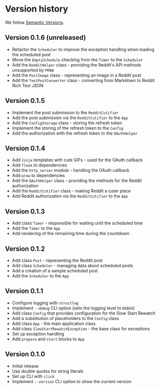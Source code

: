 # Version history

We follow [Semantic Versions](https://semver.org/).


## Version 0.1.6  (unreleased)

- Refactor the `Scheduler` to improve the exception handling when loading the scheduled post
- Move the `EmptySchedule` checking from the `Timer` to the `Scheduler`
- Add the `RedditHelper` class - providing the Reddit's API methods unsupported by `PRAW`
- Add the `PostImage` class - representing an image in a Reddit post
- Add the `TextPostConverter` class - converting from Markdown to Reddit Rich Text JSON


## Version 0.1.5

- Implement the post submission to the `RedditCutifier`
- Add the post submission via the `RedditCutifier` to the `App`
- Add the `ConfigStorage` class - storing the refresh token
- Implement the storing of the refresh token to the `Config`
- Add the authorization with the refresh token to the `OAuthHelper`


## Version 0.1.4

- Add `Jinja` templates with cute GIFs - used for the OAuth callback
- Add `flask` to dependencies
- Add the `http_server` module - handling the OAuth callback
- Add `praw` to dependencies
- Add the `OAuthHelper` class - providing the methods for the Reddit authorization
- Add the `RedditCutifier` class - making Reddit a cuter place
- Add Reddit authorization via the `RedditCutifier` to the `App`


## Version 0.1.3

- Add class `Timer` - responsible for waiting until the scheduled time
- Add the `Timer` to the `App`
- Add rendering of the remaining time during the countdown


## Version 0.1.2

- Add class `Post` - representing the Reddit post
- Add class `Scheduler` - managing data about scheduled posts
- Add a creation of a sample scheduled post
- Add the `Scheduler` to the `App`


## Version 0.1.1

- Configure logging with `structlog`
- Implement `--debug` CLI option (sets the logging level to `DEBUG`)
- Add class `Config` that provides configuration for the Slow Start Rewatch
- Add a substitution of placeholders to the `Config` class
- Add class `App` - the main application class
- Add class `SlowStartRewatchException` - the base class for exceptions
- Set up exception handling
- Add `prepare` and `start` blocks to `App`


## Version 0.1.0

- Initial release
- Use double quotes for string literals
- Set up CLI with `click`
- Implement `--version` CLI option to show the current version
